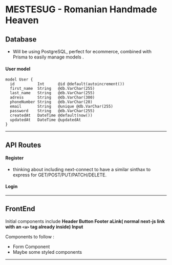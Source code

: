# MESTESUG - Romanian Handmade Heaven

## Database
- Will be using PostgreSQL, perfect for ecommerce, combined with Prisma to easily manage models . 

#### User model 

```
model User {
  id          Int      @id @default(autoincrement())
  first_name  String   @db.VarChar(255)
  last_name   String   @db.VarChar(255)
  adress      String   @db.VarChar(300)
  phoneNumber String   @db.VarChar(20)
  email       String   @unique @db.VarChar(255)
  password    String   @db.VarChar(255)
  createdAt   DateTime @default(now())
  updatedAt   DateTime @updatedAt
}
```
---
## API Routes

#### Register 
- thinking about including next-connect to have a similar sinthax to express for GET/POST/PUT/PATCH/DELETE. 
#### Login

---

## FrontEnd 
Initial components include **Header Button Footer aLink( normal next-js link with an `<a>` tag already inside) Input**

Components to follow : 

- Form Component 
- Maybe some styled components 

---
